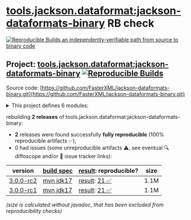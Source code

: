 [tools.jackson.dataformat:jackson-dataformats-binary](https://central.sonatype.com/artifact/tools.jackson.dataformat/jackson-dataformats-binary/versions) RB check
=======

[![Reproducible Builds](https://reproducible-builds.org/images/logos/rb.svg) an independently-verifiable path from source to binary code](https://reproducible-builds.org/)

## Project: [tools.jackson.dataformat:jackson-dataformats-binary](https://central.sonatype.com/artifact/tools.jackson.dataformat/jackson-dataformats-binary/versions) [![Reproducible Builds](https://img.shields.io/endpoint?url=https://raw.githubusercontent.com/jvm-repo-rebuild/reproducible-central/master/content/tools/jackson/dataformat/jackson-dataformats-binary/badge.json)](https://github.com/jvm-repo-rebuild/reproducible-central/blob/master/content/tools/jackson/dataformat/jackson-dataformats-binary/README.md)

Source code: [https://github.com/FasterXML/jackson-dataformats-binary.git](https://github.com/FasterXML/jackson-dataformats-binary.git)

<details><summary>This project defines 6 modules:</summary>

* [tools.jackson.dataformat:jackson-dataformat-avro](https://central.sonatype.com/artifact/tools.jackson.dataformat/jackson-dataformat-avro/overview)
* [tools.jackson.dataformat:jackson-dataformat-cbor](https://central.sonatype.com/artifact/tools.jackson.dataformat/jackson-dataformat-cbor/overview)
* [tools.jackson.dataformat:jackson-dataformat-ion](https://central.sonatype.com/artifact/tools.jackson.dataformat/jackson-dataformat-ion/overview)
* [tools.jackson.dataformat:jackson-dataformat-protobuf](https://central.sonatype.com/artifact/tools.jackson.dataformat/jackson-dataformat-protobuf/overview)
* [tools.jackson.dataformat:jackson-dataformat-smile](https://central.sonatype.com/artifact/tools.jackson.dataformat/jackson-dataformat-smile/overview)
* [tools.jackson.dataformat:jackson-dataformats-binary](https://central.sonatype.com/artifact/tools.jackson.dataformat/jackson-dataformats-binary/overview)
</details>

rebuilding **2 releases** of tools.jackson.dataformat:jackson-dataformats-binary:
- **2** releases were found successfully **fully reproducible** (100% reproducible artifacts :white_check_mark:),
- 0 had issues (some unreproducible artifacts :warning:, see eventual :mag: diffoscope and/or :memo: issue tracker links):

| version | [build spec](/BUILDSPEC.md) | [result](https://reproducible-builds.org/docs/jvm/): reproducible? | size |
| -- | --------- | ------ | -- |
| [3.0.0-rc2](https://central.sonatype.com/artifact/tools.jackson.dataformat/jackson-dataformats-binary/3.0.0-rc2/pom) | [mvn jdk17](jackson-dataformats-binary-3.0.0-rc2.buildspec) | [result](jackson-dataformats-binary-3.0.0-rc2.buildinfo): [21 :white_check_mark: ](jackson-dataformats-binary-3.0.0-rc2.buildcompare) | 1.1M |
| [3.0.0-rc1](https://central.sonatype.com/artifact/tools.jackson.dataformat/jackson-dataformats-binary/3.0.0-rc1/pom) | [mvn jdk17](jackson-dataformats-binary-3.0.0-rc1.buildspec) | [result](jackson-dataformats-binary-3.0.0-rc1.buildinfo): [21 :white_check_mark: ](jackson-dataformats-binary-3.0.0-rc1.buildcompare) | 1.1M |

<i>(size is calculated without javadoc, that has been excluded from reproducibility checks)</i>

